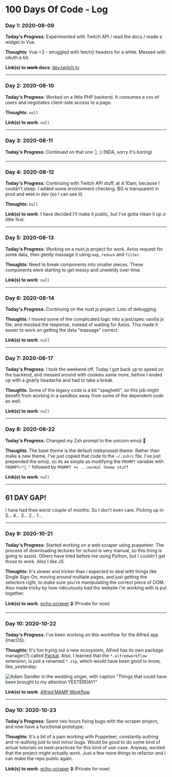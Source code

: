 # 100 Days Of Code - Log

<!-- template
### Day 0: 2020-08-

**Today's Progress**:

**Thoughts**: 

**Link(s) to work**:
-->

### Day 1: 2020-08-09

**Today's Progress**: Experimented with Twitch API / read the docs / made a widget in Vue.

**Thoughts**: Vue <3 - struggled with fetch() headers for a while. Messed with oAuth a bit.

**Link(s) to ~~work~~ docs**: [dev.twitch.tv](https://dev.twitch.tv/)

---

### Day 2: 2020-08-10

**Today's Progress**: Worked on a little PHP backend. It consumes a csv of users and negotiates client-side access to a page.

**Thoughts**: `null`

**Link(s) to work**: `null`

---

### Day 3: 2020-08-11

**Today's Progress**: Continued on that one 👆 :) (NDA, sorry it's boring)

---

### Day 4: 2020-08-12

**Today's Progress**: Continuing with Twitch API stuff, at 4:10am, because I couldn't sleep. I added some environment checking. BG is transparent in prod and `#000` in dev (so I can see it)

**Thoughts**: `null`

**Link(s) to work**: I have decided I'll make it public, but I've gotta clean it up _a little_ first.

---

### Day 5: 2020-08-13

**Today's Progress**: Working on a nuxt.js project for work. Axios request for some data, then gently massage it using `map`, `reduce` and `filter`. 

**Thoughts**: Need to break components into smaller pieces. These components were starting to get messy and unwieldy over time. 

**Link(s) to work**: `null`

---

### Day 6: 2020-08-14

**Today's Progress**: Continuing on the nuxt.js project. Lots of debugging.

**Thoughts**: I moved some of the complicated logic into a jest/spec vanilla js file, and mocked the response, instead of waiting for Axios. This made it easier to work on getting the data "massage" correct.

**Link(s) to work**: `null`

---

### Day 7: 2020-08-17

**Today's Progress**: I took the weekend off. Today I got back up to speed on the backend, and messed around with cookies some more, before I ended up with a gnarly headache and had to take a break.

**Thoughts**: Some of the legacy code is a bit "spaghetti", so this job might benefit from working in a sandbox away from some of the dependent code as well.

**Link(s) to work**: `null`

---

### Day 8: 2020-08-22

**Today's Progress**: Changed my Zsh prompt to the unicorn emoji 🦄

**Thoughts**: The base theme is the default robbyrussel theme. Rather than make a new theme, I've just copied that code to the `~/.zshrc` file. I've just prepended the emoji, so its as simple as modifying the `PROMPT` variable with `PROMPT="🦄 "` followed by `PROMPT += ...normal theme stuff`

**Link(s) to work**: `null`

---

## 61 DAY GAP!

I have had thee worst couple of months. So I don't even care. Picking up in 5... 4... 3... 2... 1...

---

### Day 9: 2020-10-21

**Today's Progress**: Started working on a web scraper using puppeteer. The process of downloading lectures for school is very manual, so this thing is going to assist. Others have tried before me using Python, but I couldn't get those to work. Also I like JS.

**Thoughts**: It's slower and tricker than i expected to deal with things like Single Sign-On, moving around multiple pages, and just getting the selectors right, to make sure you're manipulating the correct piece of DOM. Also made tricky by how ridiculously bad the website i'm working with is put together. 

**Link(s) to work**: [echo-scraper](https://github.com/miclgael/echo-scraper) 🔒 (Private for now)

---

### Day 10: 2020-10-22

**Today's Progress**: I've been working on this workflow for the Alfred app (macOS). 

**Thoughts**: It's fun trying out a new ecosystem, Alfred has its own package manager(?) called [Packal](http://www.packal.org). Also, I learned that the `*.alfredworkflow` extension, is just a renamed `*.zip`, which would have been good to know, like, _yesterday_. 

![Adam Sandler in the wedding singer, with caption "Things that could have been brought to my attention YESTERDAY!"](https://media1.tenor.com/images/5be1d37605f45c2be6b61d35986bc11a/tenor.gif?itemid=6055305)

**Link(s) to work**: [Alfred MAMP Workflow](https://github.com/miclgael/alfred-mamp-workflow/)

---

### Day 10: 2020-10-23

**Today's Progress**: Spent two hours fixing bugs with the scraper project, and now have a functional prototype.

**Thoughts**: It's a bit of a pain working with Puppeteer, constantly authing and re-authing just to test minor bugs. Would be good to do some kind of actual tutorials on best-practices for this kind of use-case. Anyway, excited that the project might actually work. Just a few more things to refactor and I can make the repo public again.

**Link(s) to work**: [echo-scraper](https://github.com/miclgael/echo-scraper) 🔒 (Private for now)

